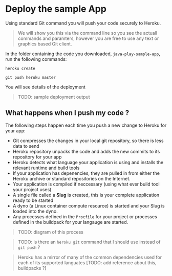 # Deploy the sample App

  Using standard Git command you will push your code securely to Heroku.
  
> We will show you this via the command line so you see the actuall commands and paramters, however you are free to use any text or graphics based Git client.

  In the folder containing the code you downloaded, `java-play-sample-app`, run the following commands:
  
    heroku create 
    
    git push heroku master 


  You will see details of the deployment 

> TODO: sample deployment output

## What happens when I push my code ?
  
  The following steps happen each time you push a new change to Heroku for your app:
  
  * Git compresses the changes in your local git repository, so there is less data to send
  * Heroku repository unpacks the code and adds the new commits to its repository for your app 
  * Heroku detects what language your application is using and installs the relevant runtime and build tools
  * If your application has depenencies, they are pulled in from either the Heroku archive or standard repositories on the Internet.
  * Your application is compiled if neccessary (using what ever build tool your project uses)
  * A single file called a **Slug** is created, this is your complete application ready to be started
  * A dyno (a Linux container compute resource) is started and your Slug is loaded into the dyno.
  * Any processes defined in the `Procfile` for your project or processes defined in the buildpack for your langauge are started.


> TODO: diagram of this process


> TODO: is there an `heroku git` command that I should use instead of `git push` ?

> Heroku has a mirror of many of the common dependencies used for each of its supported languates [TODO: add reference about this, buildpacks ?]
